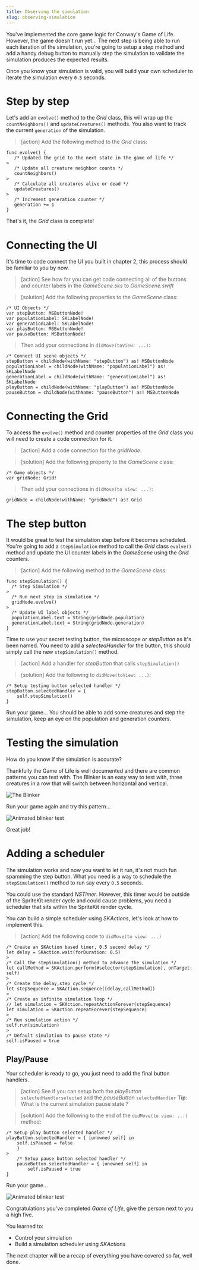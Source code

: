 ```yaml
---
title: Observing the simulation
slug: observing-simulation
---
```


You've implemented the core game logic for Conway's Game of Life.  However, the game doesn't run yet...
The next step is being able to run each iteration of the simulation, you're going to setup a *step* method and add a handy debug button to manually step the simulation to validate the simulation produces the expected results.

Once you know your simulation is valid, you will build your own scheduler to iterate the simulation every `0.5` seconds.

# Step by step

Let's add an `evolve()` method to the *Grid* class, this will wrap up the `countNeighbors()` and 
`updateCreatures()` methods. You also want to track the current `generation` of the simulation.

> [action]
> Add the following method to the *Grid* class:
>
```
func evolve() {
   /* Updated the grid to the next state in the game of life */
>
   /* Update all creature neighbor counts */
   countNeighbors()
>
   /* Calculate all creatures alive or dead */
   updateCreatures()
>
   /* Increment generation counter */
   generation += 1
}
```
>

That's it, the *Grid* class is complete!

# Connecting the UI

It's time to code connect the UI you built in chapter 2, this process should be familiar to you by now.

> [action]
> See how far you can get code connecting all of the buttons and counter labels in the *GameScene.sks* to *GameScene.swift*

<!-- -->

> [solution]
> Add the following properties to the *GameScene* class:
>
```
/* UI Objects */
var stepButton: MSButtonNode!
var populationLabel: SKLabelNode!
var generationLabel: SKLabelNode!
var playButton: MSButtonNode!
var pauseButton: MSButtonNode!
```
>
> Then add your connections in `didMove(toView: ...)`:
>
```
/* Connect UI scene objects */
stepButton = childNode(withName: "stepButton") as! MSButtonNode
populationLabel = childNode(withName: "populationLabel") as! SKLabelNode
generationLabel = childNode(withName: "generationLabel") as! SKLabelNode
playButton = childNode(withName: "playButton") as! MSButtonNode
pauseButton = childNode(withName: "pauseButton") as! MSButtonNode
```
>

# Connecting the Grid

To access the `evolve()` method and counter properties of the *Grid* class you will need to create a code connection 
for it.

> [action]
> Add a code connection for the *gridNode*.

<!-- -->

> [solution]
> Add the following property to the *GameScene* class:
>
```
/* Game objects */
var gridNode: Grid!
```
>
> Then add your connections in `didMove(to view: ...)`:
>
```
gridNode = childNode(withName: "gridNode") as! Grid
```
>

# The step button

It would be great to test the simulation step before it becomes scheduled.  You're going to add a `stepSimulation` method
to call the *Grid* class `evolve()` method and update the UI counter labels in the *GameScene* using the *Grid* counters.

> [action]
> Add the following method to the *GameScene* class:
>
```
func stepSimulation() {
  /* Step Simulation */
>
  /* Run next step in simulation */
  gridNode.evolve()
>  
  /* Update UI label objects */
  populationLabel.text = String(gridNode.population)
  generationLabel.text = String(gridNode.generation)  
}
```
>

Time to use your secret testing button, the microscope or *stepButton* as it's been named.
You need to add a *selectedHandler* for the button, this should simply call the new `stepSimulation()` method.

> [action]
> Add a handler for *stepButton* that calls `stepSimulation()`

<!-- -->

> [solution]
> Add the following to `didMove(toView: ...)`:
>
```
/* Setup testing button selected handler */
stepButton.selectedHandler = {
    self.stepSimulation()
}
```
>

Run your game... You should be able to add some creatures and step the simulation, keep an eye on the population and generation counters.

# Testing the simulation

How do you know if the simulation is accurate?

Thankfully the Game of Life is well documented and there are common patterns you can test with.
The Blinker is an easy way to test with, three creatures in a row that will switch between horizontal and vertical.

![The Blinker](https://upload.wikimedia.org/wikipedia/commons/9/95/Game_of_life_blinker.gif)

Run your game again and try this pattern...

![Animated blinker test](../Tutorial-Images/animated_blinker.gif)

Great job!

# Adding a scheduler

The simulation works and now you want to let it run, it's not much fun spamming the step button.  What you need is a way to schedule the `stepSimulation()` method to run say every `0.5` seconds.

You could use the standard *NSTimer*.  However, this timer would be outside of the SpriteKit render cycle and could cause problems, you need a scheduler that sits within the SpriteKit render cycle.  

You can build a simple scheduler using *SKActions*, let's look at how to implement this.

> [action]
> Add the following code to `didMove(to view: ...)`
>
```
/* Create an SKAction based timer, 0.5 second delay */
let delay = SKAction.wait(forDuration: 0.5)
>
/* Call the stepSimulation() method to advance the simulation */
let callMethod = SKAction.perform(#selector(stepSimulation), onTarget: self)
>
/* Create the delay,step cycle */
let stepSequence = SKAction.sequence([delay,callMethod])
>
/* Create an infinite simulation loop */
// let simulation = SKAction.repeatActionForever(stepSequence)
let simulation = SKAction.repeatForever(stepSequence)
>
/* Run simulation action */
self.run(simulation)
>
/* Default simulation to pause state */
self.isPaused = true
```
>

## Play/Pause

Your scheduler is ready to go, you just need to add the final button handlers.

> [action]
> See if you can setup both the *playButton* `selectedHandlerselected` and the *pauseButton* `selectedHandler`
> **Tip**: What is the current simulation pause state ?

<!-- -->

> [solution]
> Add the following to the end of the `didMove(to view: ...)` method:
>
```
/* Setup play button selected handler */
playButton.selectedHandler = { [unowned self] in
    self.isPaused = false
    }
>
    /* Setup pause button selected handler */
    pauseButton.selectedHandler = { [unowned self] in
        self.isPaused = true
}
```
>

Run your game...

![Animated blinker test](../Tutorial-Images/animated_gameoflife.gif)

Congratulations you've completed *Game of Life*, give the person next to you a high five.

You learned to:

- Control your simulation
- Build a simulation scheduler using *SKActions*

The next chapter will be a recap of everything you have covered so far, well done.
